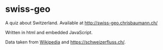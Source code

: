 # swiss-geo

A quiz about Switzerland. 
Available at http://swiss-geo.chrisbaumann.ch/

Written in html and embedded JavaScript.

Data taken from [Wikipedia](https://de.wikipedia.org/wiki/) and https://schweizerfluss.ch/.
